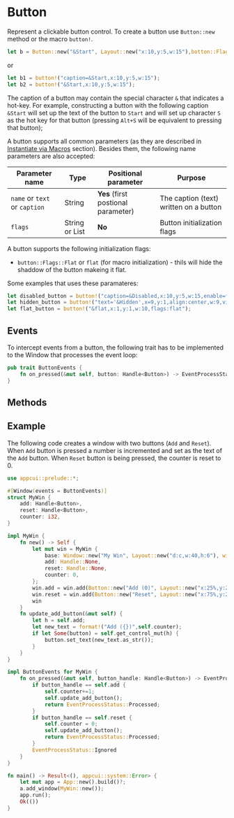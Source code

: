 # Button

Represent a clickable button control. To create a button use `Button::new` method or the macro `button!`. 
```rs
let b = Button::new("&Start", Layout::new("x:10,y:5,w:15"),botton::Flags::None);
```
or 
```rs
let b1 = button!("caption=&Start,x:10,y:5,w:15");
let b2 = button!("&Start,x:10,y:5,w:15");
```

The caption of a button may contain the special character `&` that indicates a hot-key. For example, constructing a button with the following caption `&Start` will set up the text of the button to `Start` and will set up character `S` as the hot key for that button (pressing `Alt+S` will be equivalent to pressing that button);

A button supports all common parameters (as they are described in [Instantiate via Macros](../instantiate_via_macros.md) section). Besides them, the following name parameters are also accepted:

| Parameter name | Type | Positional parameter  | Purpose |
|----------------|------|-----------------------|---------|
| `name` or `text` or `caption` | String | **Yes** (first postional parameter) | The caption (text) written on a button |
| `flags` | String or List| **No** | Button initialization flags |

A button supports the following initialization flags:
* `button::Flags::Flat` or `flat` (for macro initialization) - thils will hide the shaddow of the button makeing it flat.

Some examples that uses these paramateres:
```rs
let disabled_button = button!("caption=&Disabled,x:10,y:5,w:15,enable=false");
let hidden_button = button!("text='&Hidden',x=9,y:1,align:center,w:9,visible=false");
let flat_button = button!("&flat,x:1,y:1,w:10,flags:flat");
```

## Events
To intercept events from a button, the following trait has to be implemented to the Window that processes the event loop:
```rs
pub trait ButtonEvents {
    fn on_pressed(&mut self, button: Handle<Button>) -> EventProcessStatus {...}
}
```

## Methods

## Example

The following code creates a window with two buttons (`Add` and `Reset`). When `Add` button is pressed a number is incremented and set as the text of the `Add` button. When `Reset` button is being pressed, the counter is reset to 0.

```rs
use appcui::prelude::*;

#[Window(events = ButtonEvents)]
struct MyWin {
    add: Handle<Button>,
    reset: Handle<Button>,
    counter: i32,
}

impl MyWin {
    fn new() -> Self {
        let mut win = MyWin {
            base: Window::new("My Win", Layout::new("d:c,w:40,h:6"), window::Flags::None),
            add: Handle::None,
            reset: Handle::None,
            counter: 0,
        };
        win.add = win.add(Button::new("Add (0)", Layout::new("x:25%,y:2,w:13,a:c"), button::Flags::None));
        win.reset = win.add(Button::new("Reset", Layout::new("x:75%,y:2,w:13,a:c",), button::Flags::None));
        win
    }
    fn update_add_button(&mut self) {
        let h = self.add;
        let new_text = format!("Add ({})",self.counter);
        if let Some(button) = self.get_control_mut(h) {
            button.set_text(new_text.as_str());
        }
    }
}

impl ButtonEvents for MyWin {
    fn on_pressed(&mut self, button_handle: Handle<Button>) -> EventProcessStatus {
        if button_handle == self.add {
            self.counter+=1;
            self.update_add_button();
            return EventProcessStatus::Processed;
        }
        if button_handle == self.reset {
            self.counter = 0;
            self.update_add_button();
            return EventProcessStatus::Processed;
        }
        EventProcessStatus::Ignored
    }
}

fn main() -> Result<(), appcui::system::Error> {
    let mut app = App::new().build()?;
    a.add_window(MyWin::new());
    app.run();
    Ok(())
}
```
